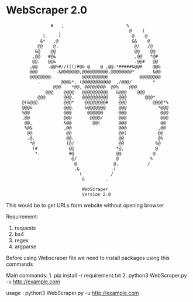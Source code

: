 # WebScraper 2.0
                     #   ,                        %                    
                        ,                          @    (              
                  (.   .(                           @    @             
                 &*   .@                            &&    @            
                @@    @.                             @/   /@           
               &@    @@                              @@    @@          
              ,@@   #@&                              ,@@   *@#         
              @@.   @@&                              .@@#   @@         
             ,@@    .@@%#//(((/#@& @    @ ,@@.*#####&@@#    @@&        
             @@@       .&@@@@@@@,@@@@@@@@@@.@@@@@@@@*       &@@        
             @@@@@@@@.           @@@@@@@@@@            @@@@@@@@        
                .        @@@&*. (@@@@@@@@@@@  ,/@@@/        *          
                      @@@    *@@, @@@@@@@@  @@%    @@@                 
                   @@@    @@@@   @@@@@@@@@@   &@@@    @@@              
                @@@       @@@.   @@@@@@@@@@    @@@       @@@*          
          @(&@@@.         @@@*    @@@@@@@@#    @@@          @@@@*%     
          @@@&            @@@.    &@@@@@@@     @@@            *@@@     
          %@@             @@@      @@@@@@      @@@             @@@     
          ,@@             @@@       @@@@/      @@@             @@@     
           @@,            &@@        @@(       @@@             @@      
           %@&            ,@@                  @@@            ,@@      
            @@             @@                  @@(            @@       
            .@,            @@.                 @@             @%       
             *@            (@/                 @@            %@        
              (#            @@                *@,            @         
               *.           #@                @@            @          
                .            @/               @            %           
                              @              @,           /            
                              .&            .(                         
                                (           /                          
                                 &        .                            
                             
                                 WebScraper
                                 Version 2.0
                                    
This would be to get URLs form website without opening browser

Requirement:
  1. requests
  2. bs4
  3. regex
  4. argparse

Before using Webscraper file we need to install packages using this commands

Main commands:
  1. 
  pip install -r requirement.txt
  2. 
  python3 WebScraper.py -u http://example.com

usage : python3 WebScraper.py -u http://example.com
